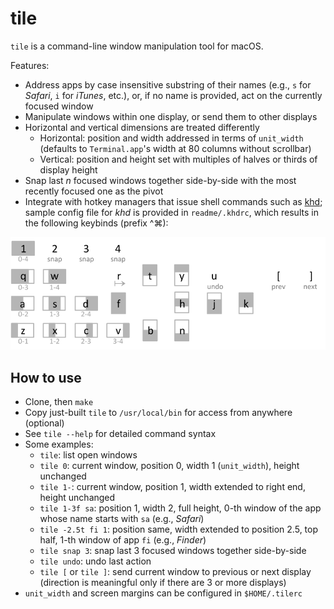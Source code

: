
# tile

`tile` is a command-line window manipulation tool for macOS.

Features:
- Address apps by case insensitive substring of their names
  (e.g., `s` for *Safari*, `i` for *iTunes*, etc.),
  or, if no name is provided, act on the currently focused window
- Manipulate windows within one display, or send them to other displays
- Horizontal and vertical dimensions are treated differently
  - Horizontal: position and width addressed in terms of `unit_width`
    (defaults to `Terminal.app`'s width at 80 columns without scrollbar)
  - Vertical: position and height set with multiples of halves or thirds of
    display height
- Snap last *n* focused windows together side-by-side with the most recently
  focused one as the pivot
- Integrate with hotkey managers that issue shell commands such as
  [khd](https://github.com/koekeishiya/khd);
  sample config file for *khd* is provided in `readme/.khdrc`, which results
  in the following keybinds (prefix ^⌘):

![keybinds](readme/keybinds.png)

## How to use
- Clone, then `make`
- Copy just-built `tile` to `/usr/local/bin` for access from anywhere
  (optional)
- See `tile --help` for detailed command syntax
- Some examples:
  - `tile`: list open windows
  - `tile 0`: current window, position 0, width 1 (`unit_width`),
              height unchanged
  - `tile 1-`: current window, position 1, width extended to right end,
               height unchanged
  - `tile 1-3f sa`: position 1, width 2, full height, 0-th window of the
                    app whose name starts with `sa` (e.g., *Safari*)
  - `tile -2.5t fi 1`: position same, width extended to position 2.5,
                       top half, 1-th window of app `fi` (e.g., *Finder*)
  - `tile snap 3`: snap last 3 focused windows together side-by-side
  - `tile undo`: undo last action
  - `tile [` or `tile ]`: send current window to previous or next display
        (direction is meaningful only if there are 3 or more displays)
- `unit_width` and screen margins can be configured in `$HOME/.tilerc`

